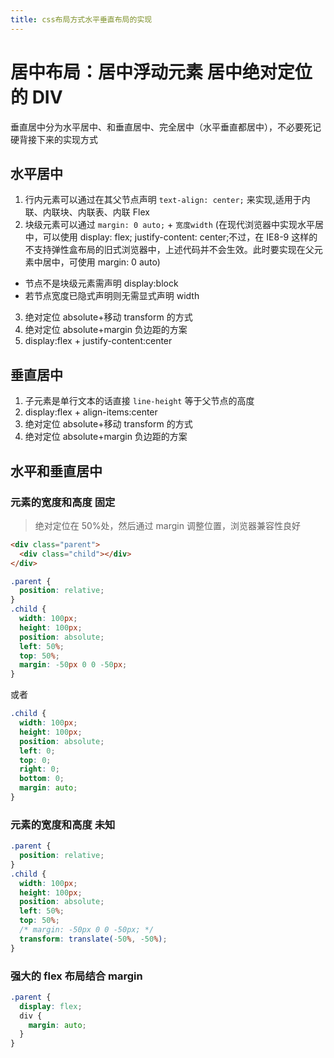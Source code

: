 ```yaml
---
title: css布局方式水平垂直布局的实现
---
```


# 居中布局：居中浮动元素 居中绝对定位的 DIV

垂直居中分为水平居中、和垂直居中、完全居中（水平垂直都居中），不必要死记硬背接下来的实现方式

## 水平居中

1. 行内元素可以通过在其父节点声明 `text-align: center;` 来实现,适用于内联、内联块、内联表、内联 Flex
2. 块级元素可以通过 `margin: 0 auto;` + `宽度width`
   (在现代浏览器中实现水平居中，可以使用 display: flex; justify-content: center;不过，在 IE8-9 这样的不支持弹性盒布局的旧式浏览器中，上述代码并不会生效。此时要实现在父元素中居中，可使用 margin: 0 auto)

- 节点不是块级元素需声明 display:block
- 若节点宽度已隐式声明则无需显式声明 width

3. 绝对定位 absolute+移动 transform 的方式
4. 绝对定位 absolute+margin 负边距的方案
5. display:flex + justify-content:center

## 垂直居中

1. 子元素是单行文本的话直接 `line-height` 等于父节点的高度
2. display:flex + align-items:center
3. 绝对定位 absolute+移动 transform 的方式
4. 绝对定位 absolute+margin 负边距的方案

## 水平和垂直居中

### 元素的宽度和高度 固定

> 绝对定位在 50%处，然后通过 margin 调整位置，浏览器兼容性良好

```html
<div class="parent">
  <div class="child"></div>
</div>
```

```css
.parent {
  position: relative;
}
.child {
  width: 100px;
  height: 100px;
  position: absolute;
  left: 50%;
  top: 50%;
  margin: -50px 0 0 -50px;
}
```

或者

```css
.child {
  width: 100px;
  height: 100px;
  position: absolute;
  left: 0;
  top: 0;
  right: 0;
  bottom: 0;
  margin: auto;
}
```

### 元素的宽度和高度 未知

```css
.parent {
  position: relative;
}
.child {
  width: 100px;
  height: 100px;
  position: absolute;
  left: 50%;
  top: 50%;
  /* margin: -50px 0 0 -50px; */
  transform: translate(-50%, -50%);
}
```

### 强大的 flex 布局结合 margin

```css
.parent {
  display: flex;
  div {
    margin: auto;
  }
}
```
